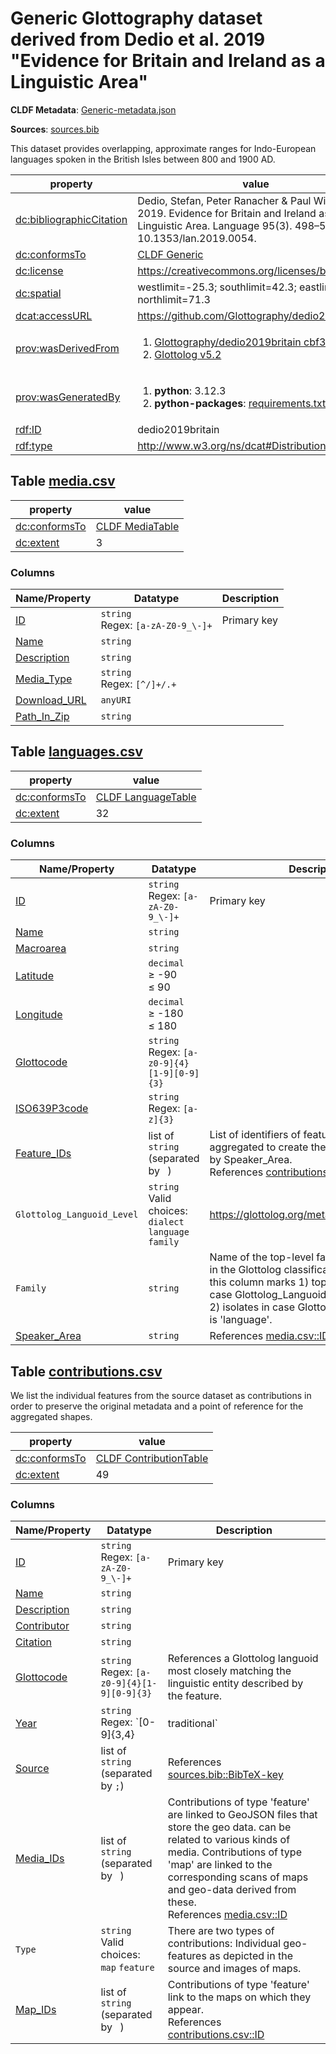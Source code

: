 <a name="ds-genericmetadatajson"> </a>

# Generic Glottography dataset derived from Dedio et al. 2019 "Evidence for Britain and Ireland as a Linguistic Area"

**CLDF Metadata**: [Generic-metadata.json](./Generic-metadata.json)

**Sources**: [sources.bib](./sources.bib)

This dataset provides overlapping, approximate ranges for Indo-European languages spoken in the British Isles between 800 and 1900 AD.

property | value
 --- | ---
[dc:bibliographicCitation](http://purl.org/dc/terms/bibliographicCitation) | Dedio, Stefan, Peter Ranacher & Paul Widmer. 2019. Evidence for Britain and Ireland as a Linguistic Area. Language 95(3). 498–522. doi: 10.1353/lan.2019.0054.
[dc:conformsTo](http://purl.org/dc/terms/conformsTo) | [CLDF Generic](http://cldf.clld.org/v1.0/terms.rdf#Generic)
[dc:license](http://purl.org/dc/terms/license) | https://creativecommons.org/licenses/by/4.0/
[dc:spatial](http://purl.org/dc/terms/spatial) | westlimit=-25.3; southlimit=42.3; eastlimit=31.3; northlimit=71.3
[dcat:accessURL](http://www.w3.org/ns/dcat#accessURL) | https://github.com/Glottography/dedio2019britain
[prov:wasDerivedFrom](http://www.w3.org/ns/prov#wasDerivedFrom) | <ol><li><a href="https://github.com/Glottography/dedio2019britain/tree/cbf335a">Glottography/dedio2019britain cbf335a</a></li><li><a href="https://github.com/glottolog/glottolog/tree/v5.2">Glottolog v5.2</a></li></ol>
[prov:wasGeneratedBy](http://www.w3.org/ns/prov#wasGeneratedBy) | <ol><li><strong>python</strong>: 3.12.3</li><li><strong>python-packages</strong>: <a href="./requirements.txt">requirements.txt</a></li></ol>
[rdf:ID](http://www.w3.org/1999/02/22-rdf-syntax-ns#ID) | dedio2019britain
[rdf:type](http://www.w3.org/1999/02/22-rdf-syntax-ns#type) | http://www.w3.org/ns/dcat#Distribution


## <a name="table-mediacsv"></a>Table [media.csv](./media.csv)

property | value
 --- | ---
[dc:conformsTo](http://purl.org/dc/terms/conformsTo) | [CLDF MediaTable](http://cldf.clld.org/v1.0/terms.rdf#MediaTable)
[dc:extent](http://purl.org/dc/terms/extent) | 3


### Columns

Name/Property | Datatype | Description
 --- | --- | --- 
[ID](http://cldf.clld.org/v1.0/terms.rdf#id) | `string`<br>Regex: `[a-zA-Z0-9_\-]+` | Primary key
[Name](http://cldf.clld.org/v1.0/terms.rdf#name) | `string` | 
[Description](http://cldf.clld.org/v1.0/terms.rdf#description) | `string` | 
[Media_Type](http://cldf.clld.org/v1.0/terms.rdf#mediaType) | `string`<br>Regex: `[^/]+/.+` | 
[Download_URL](http://cldf.clld.org/v1.0/terms.rdf#downloadUrl) | `anyURI` | 
[Path_In_Zip](http://cldf.clld.org/v1.0/terms.rdf#pathInZip) | `string` | 

## <a name="table-languagescsv"></a>Table [languages.csv](./languages.csv)

property | value
 --- | ---
[dc:conformsTo](http://purl.org/dc/terms/conformsTo) | [CLDF LanguageTable](http://cldf.clld.org/v1.0/terms.rdf#LanguageTable)
[dc:extent](http://purl.org/dc/terms/extent) | 32


### Columns

Name/Property | Datatype | Description
 --- | --- | --- 
[ID](http://cldf.clld.org/v1.0/terms.rdf#id) | `string`<br>Regex: `[a-zA-Z0-9_\-]+` | Primary key
[Name](http://cldf.clld.org/v1.0/terms.rdf#name) | `string` | 
[Macroarea](http://cldf.clld.org/v1.0/terms.rdf#macroarea) | `string` | 
[Latitude](http://cldf.clld.org/v1.0/terms.rdf#latitude) | `decimal`<br>&ge; -90<br>&le; 90 | 
[Longitude](http://cldf.clld.org/v1.0/terms.rdf#longitude) | `decimal`<br>&ge; -180<br>&le; 180 | 
[Glottocode](http://cldf.clld.org/v1.0/terms.rdf#glottocode) | `string`<br>Regex: `[a-z0-9]{4}[1-9][0-9]{3}` | 
[ISO639P3code](http://cldf.clld.org/v1.0/terms.rdf#iso639P3code) | `string`<br>Regex: `[a-z]{3}` | 
[Feature_IDs](http://cldf.clld.org/v1.0/terms.rdf#contributionReference) | list of `string` (separated by ` `) | List of identifiers of features that were aggregated to create the feature referenced by Speaker_Area.<br>References [contributions.csv::ID](#table-contributionscsv)
`Glottolog_Languoid_Level` | `string`<br>Valid choices:<br> `dialect` `language` `family` | https://glottolog.org/meta/glossary#Languoid
`Family` | `string` | Name of the top-level family for the languoid in the Glottolog classification. A null value in this column marks 1) top-level families in case Glottolog_Languoid_Level is 'family' and 2) isolates in case Glottolog_Languoid_Level is 'language'.
[Speaker_Area](http://cldf.clld.org/v1.0/terms.rdf#speakerArea) | `string` | References [media.csv::ID](#table-mediacsv)

## <a name="table-contributionscsv"></a>Table [contributions.csv](./contributions.csv)

We list the individual features from the source dataset as contributions in order to preserve the original metadata and a point of reference for the aggregated shapes.

property | value
 --- | ---
[dc:conformsTo](http://purl.org/dc/terms/conformsTo) | [CLDF ContributionTable](http://cldf.clld.org/v1.0/terms.rdf#ContributionTable)
[dc:extent](http://purl.org/dc/terms/extent) | 49


### Columns

Name/Property | Datatype | Description
 --- | --- | --- 
[ID](http://cldf.clld.org/v1.0/terms.rdf#id) | `string`<br>Regex: `[a-zA-Z0-9_\-]+` | Primary key
[Name](http://cldf.clld.org/v1.0/terms.rdf#name) | `string` | 
[Description](http://cldf.clld.org/v1.0/terms.rdf#description) | `string` | 
[Contributor](http://cldf.clld.org/v1.0/terms.rdf#contributor) | `string` | 
[Citation](http://cldf.clld.org/v1.0/terms.rdf#citation) | `string` | 
[Glottocode](http://cldf.clld.org/v1.0/terms.rdf#glottocode) | `string`<br>Regex: `[a-z0-9]{4}[1-9][0-9]{3}` | References a Glottolog languoid most closely matching the linguistic entity described by the feature.
[Year](http://purl.org/dc/terms/temporal) | `string`<br>Regex: `[0-9]{3,4}|traditional` | The time period to which the feature relates, specified as year AD or with the keyword 'traditional', meaning either the time of contact with European maritime powers or period when an ancient language was spoken.
[Source](http://cldf.clld.org/v1.0/terms.rdf#source) | list of `string` (separated by `;`) | References [sources.bib::BibTeX-key](./sources.bib)
[Media_IDs](http://cldf.clld.org/v1.0/terms.rdf#mediaReference) | list of `string` (separated by ` `) | Contributions of type 'feature' are linked to GeoJSON files that store the geo data.  can be related to various kinds of media. Contributions of type 'map' are linked to the corresponding scans of maps and geo-data derived from these.<br>References [media.csv::ID](#table-mediacsv)
`Type` | `string`<br>Valid choices:<br> `map` `feature` | There are two types of contributions: Individual geo-features as depicted in the source and images of maps.
[Map_IDs](http://cldf.clld.org/v1.0/terms.rdf#contributionReference) | list of `string` (separated by ` `) | Contributions of type 'feature' link to the maps on which they appear.<br>References [contributions.csv::ID](#table-contributionscsv)

